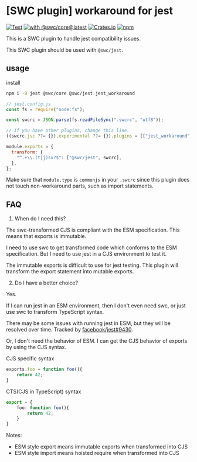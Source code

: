 # [SWC plugin] workaround for jest

[![Test](https://github.com/magic-akari/jest_workaround/actions/workflows/test.yml/badge.svg)](https://github.com/magic-akari/jest_workaround/actions/workflows/test.yml)
[![with @swc/core@latest](https://github.com/magic-akari/jest_workaround/actions/workflows/cron.yml/badge.svg)](https://github.com/magic-akari/jest_workaround/actions/workflows/cron.yml)
[![Crates.io](https://img.shields.io/crates/v/jest_workaround)](https://crates.io/crates/jest_workaround)
[![npm](https://img.shields.io/npm/v/jest_workaround)](https://www.npmjs.com/package/jest_workaround)

This is a SWC plugin to handle jest compatibility issues.

This SWC plugin should be used with `@swc/jest`.

## usage

install

```bash
npm i -D jest @swc/core @swc/jest jest_workaround
```

```js
// jest.config.js
const fs = require("node:fs");

const swcrc = JSON.parse(fs.readFileSync(".swcrc", "utf8"));

// If you have other plugins, change this line.
((swcrc.jsc ??= {}).experimental ??= {}).plugins = [["jest_workaround", {}]];

module.exports = {
  transform: {
    "^.+\\.(t|j)sx?$": ["@swc/jest", swcrc],
  },
};
```

Make sure that `module.type` is `commonjs` in your `.swcrc` since this plugin does not touch non-workaround parts, such as import statements.

## FAQ

1. When do I need this?

The swc-transformed CJS is compliant with the ESM specification. This means that exports is immutable.

I need to use swc to get transformed code which conforms to the ESM specification.
But I need to use jest in a CJS environment to test it.

The immutable exports is difficult to use for jest testing.
This plugin will transform the export statement into mutable exports.

2. Do I have a better choice?

Yes.

If I can run jest in an ESM environment, then I don't even need swc, or just use swc to transform TypeScript syntax.

There may be some issues with running jest in ESM, but they will be resolved over time.
Tracked by [facebook/jest#9430](https://github.com/facebook/jest/issues/9430).

Or, I don't need the behavior of ESM.
I can get the CJS behavior of exports by using the CJS syntax.

CJS specific syntax

```JavaScript
exports.foo = function foo(){
    return 42;
}
```

CTS(CJS in TypeScript) syntax

```TypeScript
export = {
    foo: function foo(){
        return 42;
    }
}
```

Notes:

- ESM style export means immutable exports when transformed into CJS
- ESM style import means hoisted require when transformed into CJS
